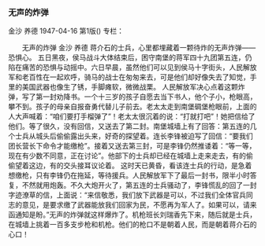 ### 无声的炸弹
金沙  养德
1947-04-16
第1版()
专栏：

　　无声的炸弹
    金沙  养德
    蒋介石的士兵，心里都埋藏着一颗待炸的无声炸弹——恐惧心。
    五日黑夜，侯马战斗大体结束后，困守南堡的蒋军四十九团第五连，仍陷在痛苦的恐惧与动摇中。六日早晨，虽然他们可以见到侯马十字街头，人民解放军和老百性在一起欢呼，骑马的战士在匆匆来去，可是他们却好像失去了知觉，手里的美国武器也像生了锈，手脚瘫软，微微战栗。
    人民解放军决心点着这颗炸弹，写了第一封劝降书。一个十三岁的孩子自愿去当下书人，他个子小，枪眼高，攀不到。孩子的母亲自报奋勇代替儿子前去。老太太走到南堡碉堡枪眼前，上面的人大声喊着：“咱们要打手榴弹了”！老太太很沉着的说：“打就打吧”！她把信给了他们。等了很久，没有回信，又送去了第二封。南堡城墙上有了回答：第五连的几个士兵从城头后偷偷露出头来，好奇的探望着。连长李锋被迫写了回信：“要我们团长营长下命令才能缴枪”。接着又送去第三封，可是李锋仍然推诿着：“等一等，现在有少数不同意，正在讨论”。他部下的士兵却已经在城墙上走来走去，有的偷偷望着这边，有的交头接耳议论着。
    这时天已黄昏，看该连士兵的行动，是急着想缴枪，只有李锋仍在拖延，等待援兵。人民解放军下了最后一封书，限半小时答复，不然就用炮轰。不久大炮开火了，第五连的士兵骚动了，李锋慌乱的回了一封字迹潦草的信，上面说：“来信敬悉，我们放下武器是可以，不过我们全体官兵同志的意见，是要求缴了武器能放我们回家为民，不愿再为军人了。如果可以，请来函通知是盼。”无声的炸弹就这样爆炸了。机枪班长刘瑞香先下来，随后就是士兵，在城墙上挑着一百多支步枪和机枪。他们的枪口不是朝着人民，而是朝着蒋介石的心口！
